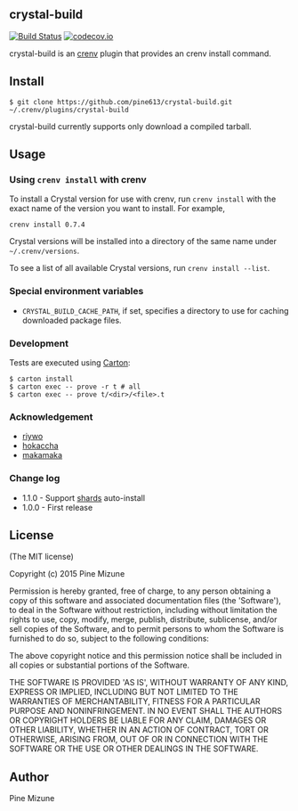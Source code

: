 crystal-build
-------------

[![Build Status](https://travis-ci.org/pine613/crystal-build.svg?branch=master)](https://travis-ci.org/pine613/crystal-build)
[![codecov.io](http://codecov.io/github/pine613/crystal-build/coverage.svg?branch=master)](http://codecov.io/github/pine613/crystal-build?branch=master)


crystal-build is an [crenv](https://github.com/pine613/crenv) plugin that provides an crenv install command.

## Install

```
$ git clone https://github.com/pine613/crystal-build.git ~/.crenv/plugins/crystal-build
```

crystal-build currently supports only download a compiled tarball.

## Usage
### Using `crenv install` with crenv

To install a Crystal version for use with crenv, run `crenv install` with the exact name of the version you want to install. For example,

```
crenv install 0.7.4
```

Crystal versions will be installed into a directory of the same name under `~/.crenv/versions`.

To see a list of all available Crystal versions, run `crenv install --list`.

### Special environment variables

- `CRYSTAL_BUILD_CACHE_PATH`, if set, specifies a directory to use for caching downloaded package files.

### Development

Tests are executed using [Carton](https://github.com/perl-carton/carton):

```
$ carton install
$ carton exec -- prove -r t # all
$ carton exec -- prove t/<dir>/<file>.t
```

### Acknowledgement

- [riywo](https://github.com/riywo)
- [hokaccha](https://github.com/hokaccha)
- [makamaka](https://github.com/makamaka)

### Change log

- 1.1.0 - Support [shards](https://github.com/ysbaddaden/shards) auto-install
- 1.0.0 - First release

## License
(The MIT license)

Copyright (c) 2015 Pine Mizune

Permission is hereby granted, free of charge, to any person obtaining
a copy of this software and associated documentation files (the
'Software'), to deal in the Software without restriction, including
without limitation the rights to use, copy, modify, merge, publish,
distribute, sublicense, and/or sell copies of the Software, and to
permit persons to whom the Software is furnished to do so, subject to
the following conditions:

The above copyright notice and this permission notice shall be
included in all copies or substantial portions of the Software.

THE SOFTWARE IS PROVIDED 'AS IS', WITHOUT WARRANTY OF ANY KIND,
EXPRESS OR IMPLIED, INCLUDING BUT NOT LIMITED TO THE WARRANTIES OF
MERCHANTABILITY, FITNESS FOR A PARTICULAR PURPOSE AND NONINFRINGEMENT.
IN NO EVENT SHALL THE AUTHORS OR COPYRIGHT HOLDERS BE LIABLE FOR ANY
CLAIM, DAMAGES OR OTHER LIABILITY, WHETHER IN AN ACTION OF CONTRACT,
TORT OR OTHERWISE, ARISING FROM, OUT OF OR IN CONNECTION WITH THE
SOFTWARE OR THE USE OR OTHER DEALINGS IN THE SOFTWARE.

## Author
Pine Mizune
